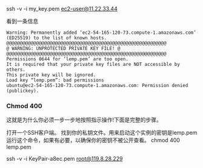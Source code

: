 ssh -v -i my_key.pem ec2-user@11.22.33.44

看到一条信息

```
Warning: Permanently added ‘ec2-54-165-120-73.compute-1.amazonaws.com’ (ED25519) to the list of known hosts.
@@@@@@@@@@@@@@@@@@@@@@@@@@@@@@@@@@@@@@@@@@@@@@@@@@@@@@@@@@@
@ WARNING: UNPROTECTED PRIVATE KEY FILE! @
@@@@@@@@@@@@@@@@@@@@@@@@@@@@@@@@@@@@@@@@@@@@@@@@@@@@@@@@@@@
Permissions 0644 for ‘lemp.pem’ are too open.
It is required that your private key files are NOT accessible by others.
This private key will be ignored.
Load key “lemp.pem”: bad permissions
ubuntu@ec2-54-165-120-73.compute-1.amazonaws.com: Permission denied (publickey).
```

### Chmod 400
这就是为什么你必须一步一步地按照指示操作!下面是完整的步骤。

打开一个SSH客户端。
找到你的私钥文件。用来启动这个实例的密钥是lemp.pem
运行这个命令，如果有必要，以确保你的密钥不被公开查看。
chmod 400 lemp.pem



ssh -v -i KeyPair-a8ec.pem root@119.8.28.229